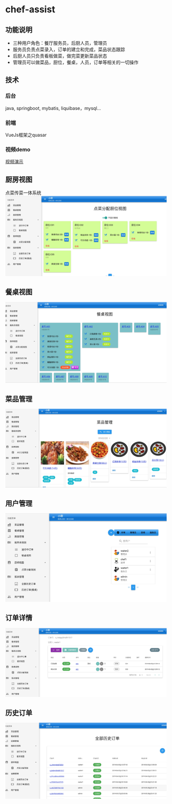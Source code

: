 # chef-assist

## 功能说明
* 三种用户角色：餐厅服务员，后厨人员，管理员
* 服务员负责点菜录入，订单的建立和完成，菜品状态跟踪
* 后厨人员只负责看板做菜，做完菜更新菜品状态
* 管理员可以做菜品，厨位，餐桌，人员，订单等相关的一切操作

## 技术
### 后台
java, springboot, mybatis, liquibase，mysql...
### 前端
VueJs框架之quasar

### 视频demo
 [视频演示](https://v.youku.com/v_show/id_XNDIxMTQ3NTAwMA==.html?spm=a2h3j.8428770.3416059.1 "视频演示")

## 厨房视图
点菜传菜一体系统
![厨房视图](./chufang.png)

## 餐桌视图
![餐桌视图](./canzhuo.png)

## 菜品管理
![菜品管理](./caipin.png)

## 用户管理
![用户管理](./user.png)

## 订单详情
![订单详情](./orderdetail.png)

## 历史订单
![历史订单](./historyorder.png)
